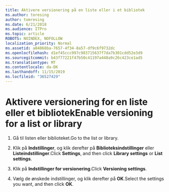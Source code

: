 ```yaml
---
title: Aktivere versionering på en liste eller i et bibliotek
ms.author: toresing
author: tomresing
ms.date: 6/21/2018
ms.audience: ITPro
ms.topic: article
ROBOTS: NOINDEX, NOFOLLOW
localization_priority: Normal
ms.assetid: a84868ba-7657-4f34-8a57-df9c6f9732dc
ms.openlocfilehash: d1ef45ccc997c983715637f7da7b301cdd52e3d9
ms.sourcegitcommit: b43f77221f47b50c41197a448a9c26c423ce1ad5
ms.translationtype: MT
ms.contentlocale: da-DK
ms.lasthandoff: 11/15/2019
ms.locfileid: "36527429"
---
```

# <a name="enable-versioning-for-a-list-or-library"></a><span data-ttu-id="265d7-102">Aktivere versionering for en liste eller et bibliotek</span><span class="sxs-lookup"><span data-stu-id="265d7-102">Enable versioning for a list or library</span></span>

1. <span data-ttu-id="265d7-103">Gå til listen eller biblioteket.</span><span class="sxs-lookup"><span data-stu-id="265d7-103">Go to the list or library.</span></span>
    
2. <span data-ttu-id="265d7-104">Klik på **Indstillinger**, og klik derefter på **Biblioteksindstillinger** eller **Listeindstillinger**.</span><span class="sxs-lookup"><span data-stu-id="265d7-104">Click **Settings**, and then click **Library settings** or **List settings**.</span></span>
    
3. <span data-ttu-id="265d7-105">Klik på **Indstillinger for versionering**.</span><span class="sxs-lookup"><span data-stu-id="265d7-105">Click **Versioning settings**.</span></span>
    
4. <span data-ttu-id="265d7-106">Vælg de ønskede indstillinger, og klik derefter på **OK**.</span><span class="sxs-lookup"><span data-stu-id="265d7-106">Select the settings you want, and then click **OK**.</span></span>
    

